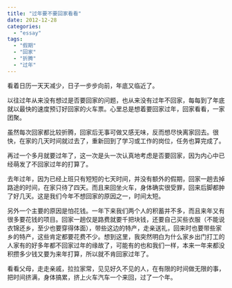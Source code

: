 ```yaml
---
title: "过年要不要回家看看"
date: 2012-12-28
categories: 
  - "essay"
tags: 
  - "假期"
  - "回家"
  - "折腾"
  - "过年"
---
```


看着日历一天天减少，日子一步步向前，年底又临近了。

以往过年从来没有想过是否要回家的问题，也从来没有过年不回家，每每到了年底就以最快的速度预订好回家的火车票。心里总是想着要回家过年，回家看看，一家团聚。

虽然每次回家都比较折腾，回家后无事可做又感无味，反而想尽快离家回去。很快，在家的几天时间就过去了，重新回到了学习或工作的岗位，任务也算完成了。

再过一个多月就要过年了，这一次是头一次认真地考虑是否要回家，因为内心中已经萌发了不回家过年的打算了。

去年过年，因为已经上班只有短短的七天时间，并没有额外的假期，回家一趟去掉路途的时间，在家只待了四天。而且来回坐火车，身体确实很受罪，回来后脚都肿了好几天。这是我们今年不想回家的原因之一，时间太短。

另外一个主要的原因是怕花钱。一年下来我们两个人的积蓄并不多，而且来年又有很多要花钱的项目。回家一趟仅是路费就要千把块钱，还要自己买些衣服（不能说衣锦还乡，至少也要穿得体面），带些这边的特产，走亲送礼，回来时也要带些家乡的特产，这些肯定都要花费不少。想到这里，我突然明白为什么家乡出门打工的人家有的好多年都不回家过年的缘故了，可能有的也和我们一样，本来一年来都没积攒多少钱又要为来年打算，所以就不肯回家过年了。

看看父母，走走亲戚，拉拉家常，见见好久不见的人，在有限的时间做无限的事，把时间挤满，身体搞累，挤上火车汽车一个来回，过了一个年。
